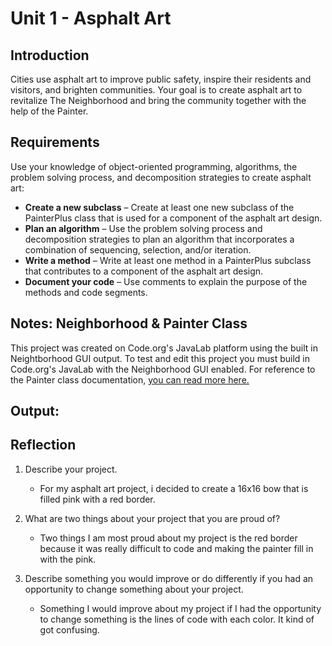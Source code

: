 # Unit 1 - Asphalt Art

## Introduction

Cities use asphalt art to improve public safety, inspire their residents and visitors, and brighten communities. Your goal is to create asphalt art to revitalize The Neighborhood and bring the community together with the help of the Painter.

## Requirements

Use your knowledge of object-oriented programming, algorithms, the problem solving process, and decomposition strategies to create asphalt art:
- **Create a new subclass** – Create at least one new subclass of the PainterPlus class that is used for a component of the asphalt art design.
- **Plan an algorithm** – Use the problem solving process and decomposition strategies to plan an algorithm that incorporates a combination of sequencing, selection, and/or iteration.
- **Write a method** – Write at least one method in a PainterPlus subclass that contributes to a component of the asphalt art design.
- **Document your code** – Use comments to explain the purpose of the methods and code segments.

## Notes: Neighborhood & Painter Class

This project was created on Code.org's JavaLab platform using the built in Neightborhood GUI output. To test and edit this project you must build in Code.org's JavaLab with the Neighborhood GUI enabled. For reference to the Painter class documentation, [you can read more here.](https://studio.code.org/docs/ide/javalab/classes/Painter)

## Output:



## Reflection

1. Describe your project.

   - For my asphalt art project, i decided to create a 16x16 bow that is filled pink with a red border.

2. What are two things about your project that you are proud of?

   - Two things I am most proud about my project is the red border because it was really difficult to code and making the painter fill in with the pink.

3. Describe something you would improve or do differently if you had an opportunity to change something about your project.

   - Something I would improve about my project if I had the opportunity to change something is the lines of code with each color. It kind of got confusing.